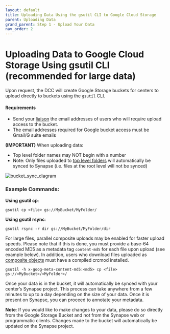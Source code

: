 ```yaml
---
layout: default
title: Uploading Data Using the gsutil CLI to Google Cloud Storage 
parent: Uploading Data
grand_parent: Step 1 - Upload Your Data 
nav_order: 2
---
```


# Uploading Data to Google Cloud Storage Using gsutil CLI (recommended for large data) 
Upon request, the DCC will create Google Storage buckets for centers to upload directly to buckets using the `gsutil` CLI.

#### Requirements
- Send your [liaison](dcc-liaison) the email addresses of users who will require upload access to the bucket.
- The email addresses required for Google bucket access must be Gmail/G suite emails

**(IMPORTANT)** When uploading data:
- Top level folder names may NOT begin with a number
- Note: Only files uploaded to [top level folders](organize-your-data-upload) will automatically be synced to Synapse (i.e. files at the root level will not be synced)

![bucket_sync_diagram](https://user-images.githubusercontent.com/63608514/93384723-1433d200-f81a-11ea-9370-99866c5d00cb.jpeg)

### Example Commands: 

**Using gsutil cp**:

`gsutil cp <file> gs://MyBucket/MyFolder/`

**Using gsutil rsync**:

`gsutil rsync -r dir gs://MyBucket/MyFolder/dir`

For large files, parallel composite uploads may be enabled for faster upload speeds. Please note that if this is done, you must provide a base-64 encoded MD5 as a metadata tag `content-md5` for each file upon upload (see example below). In addition, users who download files uploaded as [composite objects](https://cloud.google.com/storage/docs/composite-objects) must have a compiled crcmod installed.

`gsutil -h x-goog-meta-content-md5:<md5> cp <file> gs://<MyBucket>/<MyFolder>/`

Once your data is in the bucket, it will automatically be synced with your center’s Synapse project. This process can take anywhere from a few minutes to up to a day depending on the size of your data. Once it is present on Synapse, you can proceed to annotate your metadata.

**Note**: If you would like to make changes to your data, please do so directly from the Google Storage Bucket and not from the Synapse web or programmatic clients. Changes made to the bucket will automatically be updated on the Synapse project. 

